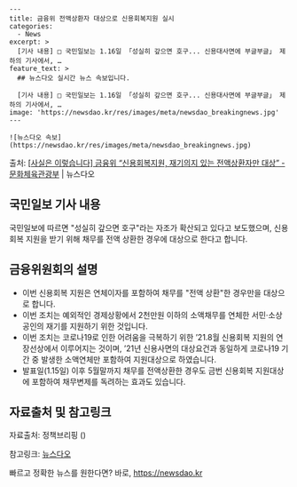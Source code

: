     ---
    title: 금융위 전액상환자 대상으로 신용회복지원 실시
    categories:
      - News
    excerpt: >
      [기사 내용] □ 국민일보는 1.16일 「성실히 갚으면 호구... 신용대사면에 부글부글」 제하의 기사에서, …
    feature_text: >
      ## 뉴스다오 실시간 뉴스 속보입니다.
    
      [기사 내용] □ 국민일보는 1.16일 「성실히 갚으면 호구... 신용대사면에 부글부글」 제하의 기사에서, …
    image: 'https://newsdao.kr/res/images/meta/newsdao_breakingnews.jpg'
    ---
    
    ![뉴스다오 속보](https://newsdao.kr/res/images/meta/newsdao_breakingnews.jpg)

<p>출처: <a href="https://newsdao.kr/3019" rel="dofollow">[사실은 이렇습니다] 금융위 “신용회복지원, 재기의지 있는 전액상환자만 대상” - 문화체육관광부</a> | 뉴스다오</p>

<h2 data-ke-size="size26">국민일보 기사 내용</h2>
국민일보에 따르면 "성실히 갚으면 호구"라는 자조가 확산되고 있다고 보도했으며, 신용회복 지원을 받기 위해 채무를 전액 상환한 경우에 대상으로 한다고 합니다.

<h2 data-ke-size="size26">금융위원회의 설명</h2>
<ul>
  <li>이번 신용회복 지원은 연체이자를 포함하여 채무를 "전액 상환"한 경우만을 대상으로 합니다.</li>
  <li>이번 조치는 예외적인 경제상황에서 2천만원 이하의 소액채무를 연체한 서민·소상공인의 재기를 지원하기 위한 것입니다.</li>
  <li>이번 조치는 코로나19로 인한 어려움을 극복하기 위한 ’21.8월 신용회복 지원의 연장선상에서 이루어지는 것이며, ’21년 신용사면의 대상요건과 동일하게 코로나19 기간 중 발생한 소액연체만 포함하여 지원대상으로 하였습니다.</li>
  <li>발표일(1.15일) 이후 5월말까지 채무를 전액상환한 경우도 금번 신용회복 지원대상에 포함하여 채무변제를 독려하는 효과도 있습니다.</li>
</ul>

<h2 data-ke-size="size26">자료출처 및 참고링크</h2>
<p>자료출처: 정책브리핑 ()</p>
<p>참고링크: <a href="https://newsdao.kr/3019">뉴스다오</a></p> 

빠르고 정확한 뉴스를 원한다면? 바로, <a href="https://newsdao.kr" rel="dofollow">https://newsdao.kr</a>


    
